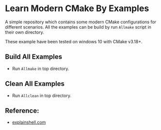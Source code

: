 # Learn Modern CMake By Examples

A simple repository which contains some modern CMake configurations for different scenarios. All the examples can be build by run `Allmake` script in their own directory.

These example have been tested on windows 10 with CMake v3.18+.

## Build All Examples

* Run `Allmake` in top directory.

## Clean All Examples

* Run `Allclean` in top directory.

## Reference:

* [explainshell.com](https://explainshell.com/)